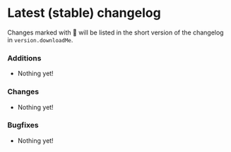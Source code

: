# Latest (stable) changelog

Changes marked with 💖 will be listed in the short version of the changelog in `version.downloadMe`.

### Additions
- Nothing yet!

### Changes
- Nothing yet!

### Bugfixes
- Nothing yet!
